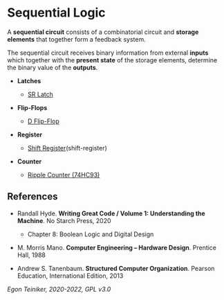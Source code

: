 # Sequential Logic

A **sequential circuit**  consists of a combinatorial circuit and **storage elements** that together form a feedback system. 

The sequential circuit receives binary information from external **inputs** which together with the **present state** of the storage elements, determine the binary value of the **outputs**.

* **Latches**
    * [SR Latch](rs-latch-nand)

* **Flip-Flops**
    * [D Flip-Flop](d-flip-flop)

* **Register**
   * [Shift Register](74HC595)(shift-register)
   
* **Counter**   
   * [Ripple Counter (74HC93)](ripple-counter-4bit)  
   


   
## References

* Randall Hyde. **Writing Great Code / Volume 1: Understanding the Machine**. No Starch Press, 2020
    * Chapter 8: Boolean Logic and Digital Design

* M. Morris Mano. **Computer Engineering – Hardware Design**. Prentice Hall, 1988

* Andrew S. Tanenbaum. **Structured Computer Organization**. Pearson Education, International Edition, 2013


*Egon Teiniker, 2020-2022, GPL v3.0* 
